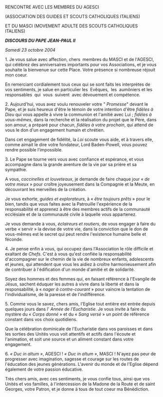 RENCONTRE AVEC LES MEMBRES DU AGESCI

(ASSOCIATION DES GUIDES ET SCOUTS CATHOLIQUES ITALIENS)

ET DU MASCI (MOVEMENT ADULTE DES SCOUTS CATHOLIQUES ITALIENS)

***DISCOURS DU PAPE JEAN-PAUL II***

*Samedi 23 octobre 2004*

1. Je vous salue avec affection, chers  membres du MASCI et de l'AGESCI, qui célébrez des anniversaires importants pour vos Associations, et je vous souhaite la bienvenue sur cette Place. Votre présence si nombreuse réjouit mon coeur.

En remerciant cordialement tous ceux qui se sont faits les interprètes de vos sentiments, je salue en particulier les  Evêques,  les  aumôniers et les responsables  qui  vous  suivent  avec dévouement et compétence.

2. Aujourd'hui, vous avez voulu renouveler votre " *Promesse*" devant le Pape, et je suis heureux d'être le témoin de votre intention d'être *fidèles à Dieu* qui vous appelle à vivre la communion et l'amitié avec Lui ; *fidèles à vous-mêmes*, dans la recherche et la réalisation du projet que le Père, dans son amour, a préparé pour chacun, *fidèles à votre prochain*, qui attend de vous le don d'un engagement humain et chrétien.

Dans cet engagement de fidélité, la *Loi* scoute vous aide, et à travers elle, comme aimait le dire votre fondateur, Lord Baden-Powell, vous pouvez rendre possible l'impossible.

3. Le Pape se tourne vers vous avec confiance et espérance, et vous accompagne dans la grande aventure de la vie par sa prière et sa sympathie.

A vous, *coccinelles et louveteaux*, je demande de faire chaque jour « *de votre mieux* » pour croître joyeusement dans la Compagnie et la Meute, en découvrant les merveilles de la création.

Je vous exhorte, *guides et explorateurs*, à « *être toujours prêts* » pour le bien, tandis que vous faites avec la Patrouille l'expérience de la responsabilité et apprenez à être des membres actifs de la communauté ecclésiale et de la communauté civile à laquelle vous appartenez.

Je vous demande à vous, *éclaireurs et routiers*, de vous engager à faire du verbe « servir » la devise de votre vie, dans la conviction que le don de vous-mêmes est le secret qui peut rendre l'existence humaine belle et féconde.

4. Je pense enfin à vous, qui occupez dans l'Association le rôle difficile et exaltant de *Chefs*. C'est à vous qu'est confiée la responsabilité d'accompagner sur le chemin de la vie de nombreux enfants, adolescents et jeunes, qui attendent que vous les aidiez à croître harmonieusement afin de contribuer à l'édification d'un monde d'amitié et de solidarité.

Soyez des hommes et des femmes qui, en faisant référence à l'Evangile de Jésus, sachent éduquer les autres à vivre dans la liberté et dans la responsabilité, à « *nager à contre-courant* » pour vaincre la tentation de l'individualisme, de la paresse et de l'indifférence.

5. Comme vous le savez, chers amis, l'Eglise tout entière est entrée depuis quelques jours dans l' *Année de l'Eucharistie*. Je vous invite à faire du mystère du « *Corps donné* » et du « *Sang versé* » un point de référence constant dans vos choix quotidiens.

Que la célébration dominicale de l'Eucharistie dans vos paroisses et dans les sorties des Unités vous voit attentifs et actifs dans l'écoute et l'animation, et soit une source et un aliment constant dans votre engagement.

6. *« *Duc in altum* »*, AGESCI ! *« *Duc in altum* »*, MASCI ! N'ayez pas peur de progresser avec imagination, sagesse et courage sur les routes de l'éducation des jeunes générations. L'avenir du monde et de l'Eglise dépend également de votre passion éducative.

Très chers amis, avec ces sentiments, je vous confie tous, ainsi que vos Unités et vos familles, à l'intercession de la Madone de la Route et de saint Georges, votre Patron, et je donne à tous de tout coeur ma Bénédiction.